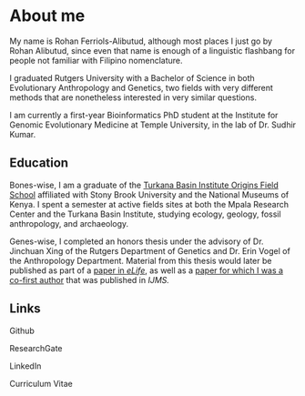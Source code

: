 # About me

My name is Rohan Ferriols-Alibutud, although most places I just go by Rohan Alibutud, since even that name is enough of a linguistic flashbang for people not familiar with Filipino nomenclature.

I graduated Rutgers University with a Bachelor of Science in both Evolutionary Anthropology and Genetics, two fields with very different methods that are nonetheless interested in very similar questions. 

I am currently a first-year Bioinformatics PhD student at the Institute for Genomic Evolutionary Medicine at Temple University, in the lab of Dr. Sudhir Kumar. 

## Education

Bones-wise, I am a graduate of the [Turkana Basin Institute Origins Field School](https://www.turkanabasin.org/fieldschool/) affiliated with Stony Brook University and the National Museums of Kenya. I spent a semester at active fields sites at both the Mpala Research Center and the Turkana Basin Institute, studying ecology, geology, fossil anthropology, and archaeology.

Genes-wise, I completed an honors thesis under the advisory of Dr. Jinchuan Xing of the Rutgers Department of Genetics and Dr. Erin Vogel of the Anthropology Department. Material from this thesis would later be published as part of a [paper in *eLife*](https://elifesciences.org/articles/82809), as well as a [paper for which I was a co-first author](https://www.mdpi.com/1422-0067/24/17/13248) that was published in *IJMS.*

## Links

Github

ResearchGate

LinkedIn

Curriculum Vitae